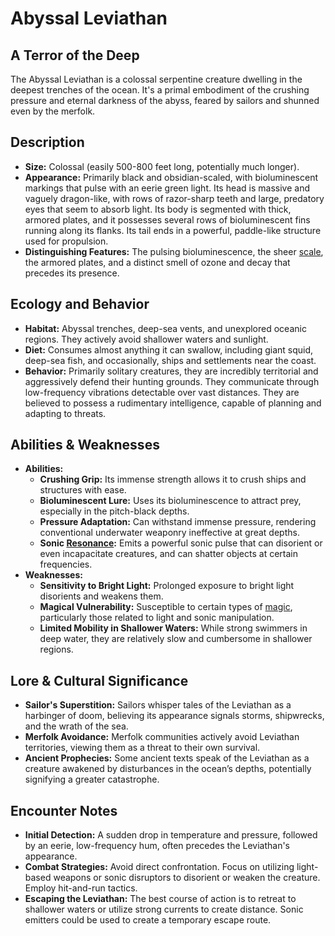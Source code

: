 # Abyssal Leviathan

## A Terror of the Deep

The Abyssal Leviathan is a colossal serpentine creature dwelling in the deepest trenches of the ocean. It's a primal embodiment of the crushing pressure and eternal darkness of the abyss, feared by sailors and shunned even by the merfolk.

## Description

*   **Size:** Colossal (easily 500-800 feet long, potentially much longer).
*   **Appearance:** Primarily black and obsidian-scaled, with bioluminescent markings that pulse with an eerie green light.  Its head is massive and vaguely dragon-like, with rows of razor-sharp teeth and large, predatory eyes that seem to absorb light.  Its body is segmented with thick, armored plates, and it possesses several rows of bioluminescent fins running along its flanks. Its tail ends in a powerful, paddle-like structure used for propulsion.
*   **Distinguishing Features:** The pulsing bioluminescence, the sheer [scale](/geography/landmark/scale.md), the armored plates, and a distinct smell of ozone and decay that precedes its presence.

## Ecology and Behavior

*   **Habitat:** Abyssal trenches, deep-sea vents, and unexplored oceanic regions.  They actively avoid shallower waters and sunlight.
*   **Diet:** Consumes almost anything it can swallow, including giant squid, deep-sea fish, and occasionally, ships and settlements near the coast.
*   **Behavior:** Primarily solitary creatures, they are incredibly territorial and aggressively defend their hunting grounds. They communicate through low-frequency vibrations detectable over vast distances.  They are believed to possess a rudimentary intelligence, capable of planning and adapting to threats.

## Abilities & Weaknesses

*   **Abilities:**
    *   **Crushing Grip:** Its immense strength allows it to crush ships and structures with ease.
    *   **Bioluminescent Lure:** Uses its bioluminescence to attract prey, especially in the pitch-black depths.
    *   **Pressure Adaptation:** Can withstand immense pressure, rendering conventional underwater weaponry ineffective at great depths.
    *   **Sonic [Resonance](/structure/mechanic/resonance.md):**  Emits a powerful sonic pulse that can disorient or even incapacitate creatures, and can shatter objects at certain frequencies.
*   **Weaknesses:**
    *   **Sensitivity to Bright Light:**  Prolonged exposure to bright light disorients and weakens them.
    *   **Magical Vulnerability:**  Susceptible to certain types of [magic](/structure/mechanic/magic.md), particularly those related to light and sonic manipulation.
    *   **Limited Mobility in Shallower Waters:** While strong swimmers in deep water, they are relatively slow and cumbersome in shallower regions.

## Lore & Cultural Significance

*   **Sailor's Superstition:** Sailors whisper tales of the Leviathan as a harbinger of doom, believing its appearance signals storms, shipwrecks, and the wrath of the sea.
*   **Merfolk Avoidance:** Merfolk communities actively avoid Leviathan territories, viewing them as a threat to their own survival.
*   **Ancient Prophecies:** Some ancient texts speak of the Leviathan as a creature awakened by disturbances in the ocean’s depths, potentially signifying a greater catastrophe.

## Encounter Notes

*   **Initial Detection:**  A sudden drop in temperature and pressure, followed by an eerie, low-frequency hum, often precedes the Leviathan's appearance.
*   **Combat Strategies:** Avoid direct confrontation. Focus on utilizing light-based weapons or sonic disruptors to disorient or weaken the creature. Employ hit-and-run tactics.
*   **Escaping the Leviathan:** The best course of action is to retreat to shallower waters or utilize strong currents to create distance.  Sonic emitters could be used to create a temporary escape route.
